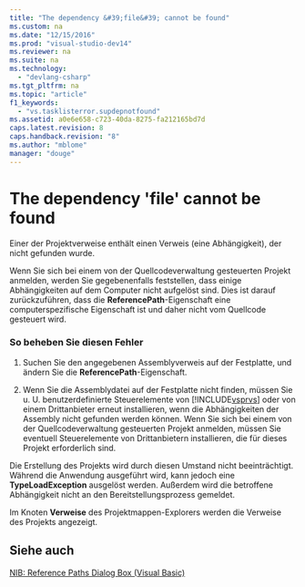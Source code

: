 ```yaml
---
title: "The dependency &#39;file&#39; cannot be found"
ms.custom: na
ms.date: "12/15/2016"
ms.prod: "visual-studio-dev14"
ms.reviewer: na
ms.suite: na
ms.technology: 
  - "devlang-csharp"
ms.tgt_pltfrm: na
ms.topic: "article"
f1_keywords: 
  - "vs.tasklisterror.supdepnotfound"
ms.assetid: a0e6e658-c723-40da-8275-fa212165bd7d
caps.latest.revision: 8
caps.handback.revision: "8"
ms.author: "mblome"
manager: "douge"
---
```

# The dependency &#39;file&#39; cannot be found
Einer der Projektverweise enthält einen Verweis \(eine Abhängigkeit\), der nicht gefunden wurde.  
  
 Wenn Sie sich bei einem von der Quellcodeverwaltung gesteuerten Projekt anmelden, werden Sie gegebenenfalls feststellen, dass einige Abhängigkeiten auf dem Computer nicht aufgelöst sind.  Dies ist darauf zurückzuführen, dass die **ReferencePath**\-Eigenschaft eine computerspezifische Eigenschaft ist und daher nicht vom Quellcode gesteuert wird.  
  
### So beheben Sie diesen Fehler  
  
1.  Suchen Sie den angegebenen Assemblyverweis auf der Festplatte, und ändern Sie die **ReferencePath**\-Eigenschaft.  
  
2.  Wenn Sie die Assemblydatei auf der Festplatte nicht finden, müssen Sie u. U. benutzerdefinierte Steuerelemente von [!INCLUDE[vsprvs](../assembler/masm/includes/vsprvs_md.md)] oder von einem Drittanbieter erneut installieren, wenn die Abhängigkeiten der Assembly nicht gefunden werden können.  Wenn Sie sich bei einem von der Quellcodeverwaltung gesteuerten Projekt anmelden, müssen Sie eventuell Steuerelemente von Drittanbietern installieren, die für dieses Projekt erforderlich sind.  
  
 Die Erstellung des Projekts wird durch diesen Umstand nicht beeinträchtigt.  Während die Anwendung ausgeführt wird, kann jedoch eine **TypeLoadException** ausgelöst werden.  Außerdem wird die betroffene Abhängigkeit nicht an den Bereitstellungsprozess gemeldet.  
  
 Im Knoten **Verweise** des Projektmappen\-Explorers werden die Verweise des Projekts angezeigt.  
  
## Siehe auch  
 [NIB: Reference Paths Dialog Box \(Visual Basic\)](assetId:///8e549b39-7256-456a-8fd7-089b23facf9c)